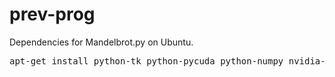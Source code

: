 # prev-prog
Dependencies for Mandelbrot.py on Ubuntu.
<pre>apt-get install python-tk python-pycuda python-numpy nvidia-cuda-toolkit</pre>
